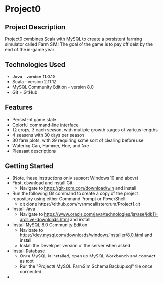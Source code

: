 # Project0
## Project Description
Project0 combines Scala with MySQL to create a persistent farming simulator called Farm SIM! The goal of the game is to pay off debt by the end of the in-game year.

## Technologies Used
- Java - version 11.0.10
- Scala - version 2.11.12
- MySQL Community Edition - version 8.0
- Git + GitHub

## Features
- Persistent game state
- Colorful command-line interface
- 12 crops, 3 each season, with multiple growth stages of various lengths
- 4 seasons with 30 days per season
- 30 farm plots, with 29 requiring some sort of clearing before use
- Watering Can, Hammer, Hoe, and Axe
- Pleasant descriptions

## Getting Started
- (Note, these instructions only support Windows 10 and above)
- First, download and install Git
    - Navigate to https://git-scm.com/download/win and install
- Run the following Git command to create a copy of the project repository using either Command Prompt or PowerShell:
    - git clone https://github.com/ryanmcallistergrum/Project1.git
- Install Java
    - Navigate to https://www.oracle.com/java/technologies/javase/jdk11-archive-downloads.html and install
- Install MySQL 8.0 Community Edition
  - Navigate to https://dev.mysql.com/downloads/windows/installer/8.0.html and install
  - Install the Developer version of the server when asked
- Install Database
  - Once MySQL is installed, open up MySQL Workbench and connect as root
  - Run the "Project0 MySQL FarmSim Schema Backup.sql" file once connected
- 